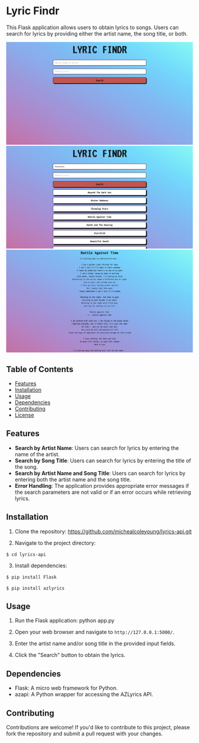 # Lyric Findr

This Flask application allows users to obtain lyrics to songs. Users can search for lyrics by providing either the artist name, the song title, or both.

![alt text](image.png)
![alt text](image-1.png)
![alt text](image-2.png)

## Table of Contents

- [Features](#features)
- [Installation](#installation)
- [Usage](#usage)
- [Dependencies](#dependencies)
- [Contributing](#contributing)
- [License](#license)

## Features

- **Search by Artist Name**: Users can search for lyrics by entering the name of the artist.
- **Search by Song Title**: Users can search for lyrics by entering the title of the song.
- **Search by Artist Name and Song Title**: Users can search for lyrics by entering both the artist name and the song title.
- **Error Handling**: The application provides appropriate error messages if the search parameters are not valid or if an error occurs while retrieving lyrics.

## Installation

1. Clone the repository: https://github.com/michealcoleyoung/lyrics-api.git
  
2. Navigate to the project directory:
  
  ```
  $ cd lyrics-api
  ```
  
3. Install dependencies:
  ```
  $ pip install Flask
  ```
  ```
  $ pip install azlyrics
  ```
  

## Usage

1. Run the Flask application: python app.py

2. Open your web browser and navigate to `http://127.0.0.1:5000/`.
3. Enter the artist name and/or song title in the provided input fields.
4. Click the "Search" button to obtain the lyrics.

## Dependencies

- Flask: A micro web framework for Python.
- azapi: A Python wrapper for accessing the AZLyrics API.

## Contributing

Contributions are welcome! If you'd like to contribute to this project, please fork the repository and submit a pull request with your changes.